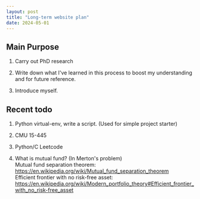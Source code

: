 ```yaml
---
layout: post
title: "Long-term website plan"
date: 2024-05-01
---
```


## Main Purpose

1. Carry out PhD research

2. Write down what I've learned in this process to boost my understanding and for future reference.

3. Introduce myself.

## Recent todo

1. Python virtual-env, write a script. (Used for simple project starter)

2. CMU 15-445

3. Python/C Leetcode

4. What is mutual fund? (In Merton's problem)<br>
   Mutual fund separation theorem: https://en.wikipedia.org/wiki/Mutual_fund_separation_theorem <br>
   Efficient frontier with no risk-free asset: https://en.wikipedia.org/wiki/Modern_portfolio_theory#Efficient_frontier_with_no_risk-free_asset
